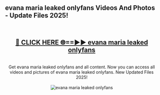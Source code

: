 <h2>evana maria leaked onlyfans Videos And Photos - Update Files 2025!</h2>
<br>
<div align="center">
<h2><a href="https://linkcuts.com/hfmhzwbr" rel="nofollow">🔴 CLICK HERE 🌐==►► evana maria leaked onlyfans</a></h2>
<br>
Get evana maria leaked onlyfans and all content. Now you can access all videos and pictures of evana maria leaked onlyfans. New Updated Files 2025!
<br>
<br>
<a href="https://linkcuts.com/hfmhzwbr" rel="nofollow" data-target="animated-image.originalLink"><img src="https://i.ibb.co.com/WyWwxjT/player-gif2.gif" alt="evana maria leaked onlyfans" style="max-width: 100%; display: inline-block;" data-target="animated-image.originalImage"></a>
</div>
<br>